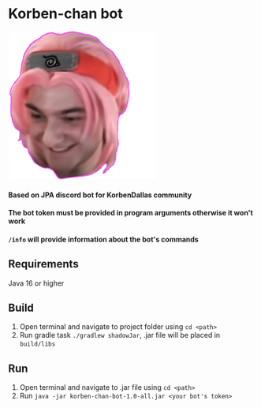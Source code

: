 # Korben-chan bot
![Korben-chan](korben.png)
#### Based on JPA discord bot for KorbenDallas community
#### The bot token must be provided in program arguments otherwise it won't work
#### ``/info`` will provide information about the bot's commands

## Requirements
Java 16 or higher

## Build
1. Open terminal and navigate to project folder using ``cd <path>``
2. Run gradle task ``./gradlew shadowJar``, .jar file will be placed in ``build/libs``

## Run
1. Open terminal and navigate to .jar file using ``cd <path>``
2. Run ``java -jar korben-chan-bot-1.0-all.jar <your bot's token>``
